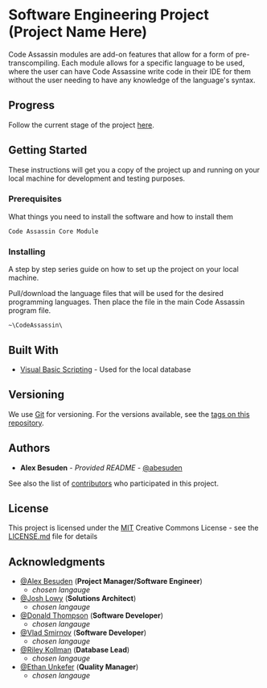 # Software Engineering Project (**Project Name Here**)

Code Assassin modules are add-on features that allow for a form of pre-transcompiling. Each module allows for a specific language to be used, where the user can have Code Assassine write code in their IDE for them without the user needing to have any knowledge of the language's syntax.

## Progress

Follow the current stage of the project [here](https://github.com/Abesuden/Software-Engineering/projects/1).

## Getting Started

These instructions will get you a copy of the project up and running on your local machine for development and testing purposes.

### Prerequisites

What things you need to install the software and how to install them

```
Code Assassin Core Module
```

### Installing

A step by step series guide on how to set up the project on your local machine.

Pull/download the language files that will be used for the desired programming languages. Then place the file in the main Code Assassin program file.

```
~\CodeAssassin\
```

## Built With

* [Visual Basic Scripting](https://ss64.com/vb/) - Used for the local database

## Versioning

We use [Git](https://git-scm.com/doc) for versioning. For the versions available, see the [tags on this repository](https://github.com/software-engineering/tags).

## Authors

* **Alex Besuden** - *Provided README* - [@abesuden](https://github.com/abesuden)

See also the list of [contributors](https://github.com/abesuden/software-engineering/contributors) who participated in this project.

## License

This project is licensed under the [MIT](LICENSE.md) Creative Commons License - see the [LICENSE.md](LICENSE.md) file for details

## Acknowledgments

* [@Alex Besuden](https://github.com/abesuden) (**Project Manager/Software Engineer**)
    * *chosen langauge*
* [@Josh Lowy](https://github.com/DLJ42) (**Solutions Architect**)
    * *chosen langauge*
* [@Donald Thompson](https://github.com/dthompsonii) (**Software Developer**)
    * *chosen langauge*
* [@Vlad Smirnov](https://github.com/Pr0vlad) (**Software Developer**)
    * *chosen langauge*
* [@Riley Kollman](https://github.com/) (**Database Lead**)
    * *chosen langauge*
* [@Ethan Unkefer](https://github.com/eunkefer) (**Quality Manager**)
    * *chosen langauge*